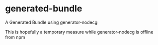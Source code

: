 # generated-bundle
A Generated Bundle using generator-nodecg

This is hopefully a temporary measure while generator-nodecg is offline from npm
